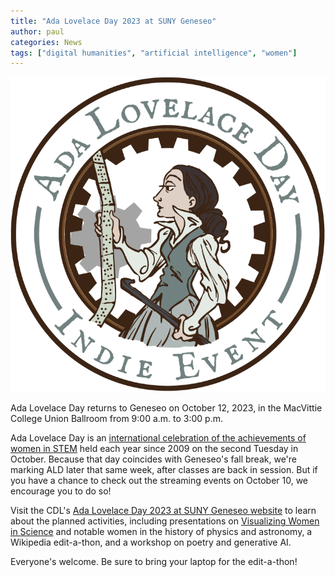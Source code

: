 ```yaml
---
title: "Ada Lovelace Day 2023 at SUNY Geneseo" 
author: paul
categories: News
tags: ["digital humanities", "artificial intelligence", "women"]
---
```


![Ada Lovelace Day Indie Event logo](/images/AdaLovelaceDay_IndieEvent_transparent.jpg)

<span class="drop">A</span>da Lovelace Day returns to Geneseo on October 12, 2023, in the MacVittie College Union Ballroom from 9:00 a.m. to 3:00 p.m.

Ada Lovelace Day is an [international celebration of the achievements of women in STEM](https://findingada.com) held each year since 2009 on the second Tuesday in October. Because that day coincides with Geneseo's fall break, we're marking ALD later that same week, after classes are back in session. But if you have a chance to check out the streaming events on October 10, we encourage you to do so!

Visit the CDL's [Ada Lovelace Day 2023 at SUNY Geneseo website](https://cdl-geneseo.github.io/ald) to learn about the planned activities, including presentations on [Visualizing Women in Science](https://diglib.amphilsoc.org/womeninscience/) and notable women in the history of physics and astronomy, a Wikipedia edit-a-thon, and a workshop on poetry and generative AI.

Everyone's welcome. Be sure to bring your laptop for the edit-a-thon! 